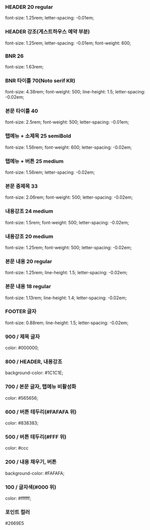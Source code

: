 <!-- ========================================================================FONT -->
### HEADER 20 regular
font-size: 1.25rem; letter-spacing: -0.01em;
### HEADER 강조(게스트하우스 예약 부분)
font-size: 1.25rem; letter-spacing: -0.01em; font-weight: 600;
### BNR 26
font-size: 1.63rem;
### BNR 타이틀 70(Noto serif KR)
font-size: 4.38rem; font-weight: 500; line-height: 1.5; letter-spacing: -0.02em;
### 본문 타이틀 40
font-size: 2.5rem; font-weight: 500; letter-spacing: -0.01em;
### 탭메뉴 + 소제목 25 semiBold
font-size: 1.56rem; font-weight: 600; letter-spacing: -0.02em;
### 탭메뉴 + 버튼 25 medium
font-size: 1.56rem; letter-spacing: -0.02em;
### 본문 중제목 33
font-size: 2.06rem; font-weight: 500; letter-spacing: -0.02em;
### 내용강조 24 medium
font-size: 1.5rem; font-weight: 500; letter-spacing: -0.02em;
### 내용강조 20 medium
font-size: 1.25rem; font-weight: 500; letter-spacing: -0.02em;
### 본문 내용 20 regular
font-size: 1.25rem; line-height: 1.5; letter-spacing: -0.02em;
### 본문 내용 18 regular
font-size: 1.13rem; line-height: 1.4; letter-spacing: -0.02em;
### FOOTER 글자
font-size: 0.88rem; line-height: 1.5; letter-spacing: -0.02em;
<!-- ========================================================================COLOR -->
### 900 / 제목 글자
color: #000000;
### 800 / HEADER, 내용강조
background-color: #1C1C1E;
### 700 / 본문 글자, 탭메뉴 비활성화
color: #565656;
### 600 / 버튼 테두리(#FAFAFA 위)
color: #838383;
### 500 / 버튼 테두리(#FFF 위)
color: #ccc
### 200 / 내용 채우기, 버튼
background-color: #FAFAFA;
### 100 / 글자색(#000 위)
color: #ffffff;
### 포인트 컬러
#2669E5